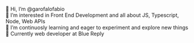 👋 Hi, I’m @garofalofabio  
🎇 I’m interested in Front End Development and all about JS, Typescript, Node, Web APIs  
🌱 I’m continuosly learning and eager to experiment and explore new things  
🎒 Currently web developer at Blue Reply

<!---
garofalofabio/garofalofabio is a ✨ special ✨ repository because its `README.md` (this file) appears on your GitHub profile.
You can click the Preview link to take a look at your changes.
--->
